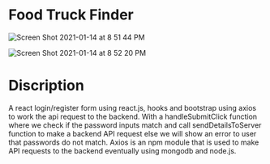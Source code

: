 # Food Truck Finder

![Screen Shot 2021-01-14 at 8 51 44 PM](https://user-images.githubusercontent.com/60681276/104675108-70b0dc00-56aa-11eb-9aba-07c8954638c9.png)

![Screen Shot 2021-01-14 at 8 52 20 PM](https://user-images.githubusercontent.com/60681276/104675502-44e22600-56ab-11eb-81e6-75fd11613983.png)


# Discription

A react login/register form using react.js, hooks and bootstrap using axios to work the api request to the backend. With a handleSubmitClick function where we check if the password inputs match and call sendDetailsToServer function to make a backend API request else we will show an error to user that passwords do not match. Axios is an npm module that is used to make API requests to the backend eventually using mongodb and node.js.
